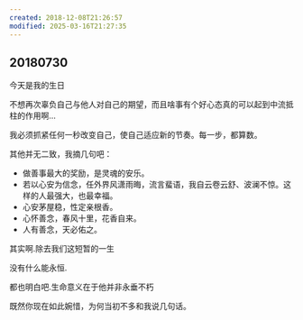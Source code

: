 ```yaml
---
created: 2018-12-08T21:26:57
modified: 2025-03-16T21:27:35
---
```


## 20180730

今天是我的生日

不想再次辜负自己与他人对自己的期望，而且啥事有个好心态真的可以起到中流抵柱的作用啊…

我必须抓紧任何一秒改变自己，使自己适应新的节奏。每一步，都算数。

其他并无二致，我摘几句吧：

- 做善事最大的奖励，是灵魂的安乐。
- 若以心安为信念，任外界风潇雨晦，流言蜚语，我自云卷云舒、波澜不惊。这样的人最强大，也最幸福。
- 心安茅屋稳，性定亲根香。
- 心怀善念，春风十里，花香自来。
- 人有善念，天必佑之。

其实啊.除去我们这短暂的一生

没有什么能永恒.

都也明白吧.生命意义在于他并非永垂不朽

既然你现在如此婉惜，为何当初不多和我说几句话。
